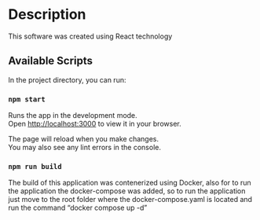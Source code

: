 # Description

This software was created using React technology

## Available Scripts

In the project directory, you can run:

### `npm start`

Runs the app in the development mode.\
Open [http://localhost:3000](http://localhost:3000) to view it in your browser.

The page will reload when you make changes.\
You may also see any lint errors in the console.

### `npm run build`
The build of this application was contenerized using Docker, also for to run the application the docker-compose was added, so to run the application just move to the root folder where the docker-compose.yaml is located and run the command “docker compose up -d”


